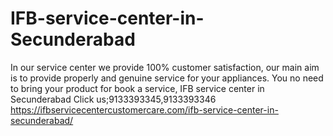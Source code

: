 # IFB-service-center-in-Secunderabad
In our service center we provide 100% customer satisfaction, our main aim is to provide properly and genuine service for your appliances. You no need to bring your product for book a service, IFB service center in Secunderabad Click us;9133393345,9133393346 https://ifbservicecentercustomercare.com/ifb-service-center-in-secunderabad/
